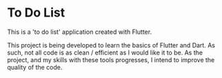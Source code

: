 # To Do List

This is a 'to do list' application created with Flutter.

This project is being developed to learn the basics of Flutter and Dart. As such, not all code is as clean / efficient as I would like it to be. As the project, and my skills with these tools progresses, I intend to improve the quality of the code.
